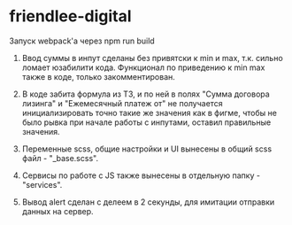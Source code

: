 # friendlee-digital

Запуск webpack'a через npm run build

1. Ввод суммы в инпут сделаны без привятски к min и max, т.к. сильно ломает юзабилити кода. Функционал по приведению к min max также в коде, только закомментирован.

2. В коде забита формула из ТЗ, и по ней в полях "Сумма договора лизинга" и "Ежемесячный платеж от" не получается инициализировать точно такие же значения как в фигме, чтобы не было рывка при начале работы с инпутами, оставил правильные значения.

3. Переменные scss, общие настройки и UI вынесены в общий scss файл - "_base.scss".

4. Сервисы по работе с JS также вынесены в отдельную папку - "services".

5. Вывод alert сделан с делеем в 2 секунды, для имитации отправки данных на сервер.